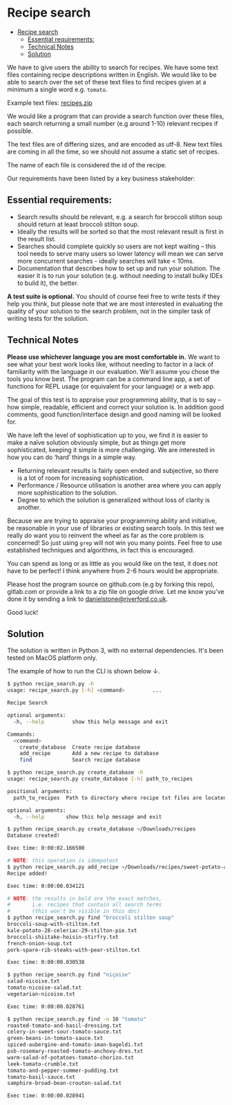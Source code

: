 # Recipe search

- [Recipe search](#recipe-search)
  - [Essential requirements:](#essential-requirements)
  - [Technical Notes](#technical-notes)
  - [Solution](#solution)

We have to give users the ability to search for recipes. We have some text files containing recipe descriptions written in English. We would like to be able to search over the set of these text files to find recipes given at a minimum a single word e.g. `tomato`.

Example text files: [recipes.zip](https://media.riverford.co.uk/downloads/hiring/sse/recipes.zip)

We would like a program that can provide a search function over these files, each search returning a small number (e.g around 1-10) relevant recipes if possible.

The text files are of differing sizes, and are encoded as utf-8. New text files are coming in all the time, so we should not assume a static set of recipes.

The name of each file is considered the id of the recipe.

Our requirements have been listed by a key business stakeholder:

## Essential requirements:

-	Search results should be relevant, e.g. a search for broccoli stilton soup should return at least broccoli stilton soup.
-	Ideally the results will be sorted so that the most relevant result is first in the result list.
-	Searches should complete quickly so users are not kept waiting – this tool needs to serve many users so lower latency will mean we can serve more concurrent searches - ideally searches will take < 10ms.
-	Documentation that describes how to set up and run your solution. The easier it is to run your solution (e.g. without needing to install bulky IDEs to build it), the better.

**A test suite is optional.** You should of course feel free to write tests if they help you think, but please note that we are most interested in evaluating the quality of your solution to the search problem, not in the simpler task of writing tests for the solution.

## Technical Notes

**Please use whichever language you are most comfortable in.** We want to see what your best work looks like, without needing to factor in a lack of familiarity with the language in our evaluation. We'll assume you chose the tools you know best. The program can be a command line app, a set of functions for REPL usage (or equivalent for your language) or a web app. 

The goal of this test is to appraise your programming ability, that is to say – how simple, readable, efficient and correct your solution is. In addition good comments, good function/interface design and good naming will be looked for.

We have left the level of sophistication up to you, we find it is easier to make a naïve solution obviously simple, but as things get more sophisticated, keeping it simple is more challenging. We are interested in how you can do ‘hard’ things in a simple way.

-	Returning relevant results is fairly open ended and subjective, so there is a lot of room for increasing sophistication. 
-	Performance / Resource utilisation is another area where you can apply more sophistication to the solution.
-	Degree to which the solution is generalized without loss of clarity is another.

Because we are trying to appraise your programming ability and initiative, be reasonable in your use of libraries or existing search tools. In this test we really *do* want you to reinvent the wheel as far as the core problem is concerned! So just using `grep` will not win you many points. Feel free to use established techniques and algorithms, in fact this is encouraged.

You can spend as long or as little as you would like on the test, it does not have to be perfect! I think anywhere from 2-6 hours would be appropriate.

Please host the program source on github.com (e.g by forking this repo), gitlab.com or provide a link to a zip file on google drive. Let me know you’ve done it by sending a link to danielstone@riverford.co.uk.

Good luck!


## Solution

The solution is written in Python 3, with no external dependencies. It's been tested on MacOS platform only.

The example of how to run the CLI is shown below ↓.
```bash
$ python recipe_search.py -h 
usage: recipe_search.py [-h] <command>         ...

Recipe Search

optional arguments:
  -h, --help         show this help message and exit

Commands:
  <command>        
    create_database  Create recipe database
    add_recipe       Add a new recipe to database
    find             Search recipe database

$ python recipe_search.py create_database -h
usage: recipe_search.py create_database [-h] path_to_recipes

positional arguments:
  path_to_recipes  Path to directory where recipe txt files are located

optional arguments:
  -h, --help       show this help message and exit

$ python recipe_search.py create_database ~/Downloads/recipes 
Database created!

Exec time: 0:00:02.166500

# NOTE: this operation is idempotent
$ python recipe_search.py add_recipe ~/Downloads/recipes/sweet-potato-and-lentil-bake.txt
Recipe added!

Exec time: 0:00:00.034121

# NOTE: the results in bold are the exact matches,
#       i.e. recipes that contain all search terms
#       (this won't be visible in this doc)
$ python recipe_search.py find "broccoli stilton soup"
broccoli-soup-with-stilton.txt
kale-potato-28-celeriac-29-stilton-pie.txt
broccoli-shiitake-hoisin-stirfry.txt
french-onion-soup.txt
pork-spare-rib-steaks-with-pear-stilton.txt

Exec time: 0:00:00.030538

$ python recipe_search.py find "niçoise" 
salad-nicoise.txt
tomato-nicoise-salad.txt
vegetarian-nicoise.txt

Exec time: 0:00:00.028761

$ python recipe_search.py find -n 10 "tomato"
roasted-tomato-and-basil-dressing.txt
celery-in-sweet-sour-tomato-sauce.txt
green-beans-in-tomato-sauce.txt
spiced-aubergine-and-tomato-iman-bageldi.txt
psb-rosemary-roasted-tomato-anchovy-dres.txt
warm-salad-of-potatoes-tomato-chorizo.txt
leek-tomato-crumble.txt
tomato-and-pepper-summer-pudding.txt
tomato-basil-sauce.txt
samphire-broad-bean-crouton-salad.txt

Exec time: 0:00:00.028941
```

